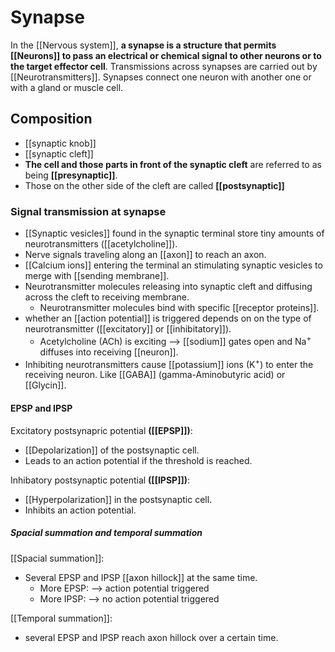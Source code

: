 #  Synapse 
In the [[Nervous system]], **a synapse is a structure that permits [[Neurons]] to pass an electrical or chemical signal to other neurons or to the target effector cell**. Transmissions across synapses are carried out by [[Neurotransmitters]]. Synapses connect one neuron with another one or with a gland or muscle cell.

## Composition
- [[synaptic knob]] 
- [[synaptic cleft]]
- **The cell and those parts in front of the synaptic cleft** are referred to as being **[[presynaptic]]**. 
- Those on the other side of the cleft are called **[[postsynaptic]]**

### Signal transmission at synapse 
- [[Synaptic vesicles]] found in the synaptic terminal store tiny amounts of neurotransmitters ([[acetylcholine]]). 
- Nerve signals traveling along an [[axon]] to reach an axon.
- [[Calcium ions]] entering the terminal an stimulating synaptic vesicles to merge with [[sending membrane]]. 
- Neurotransmitter molecules releasing into synaptic cleft and diffusing across the cleft to receiving membrane.
	- Neurotransmitter molecules bind with specific [[receptor proteins]].
- whether an [[action potential]] is triggered depends on on the type of neurotransmitter ([[excitatory]] or [[inhibitatory]]). 
	- Acetylcholine (ACh) is exciting --> [[sodium]] gates open and Na<sup>+</sup> diffuses into receiving [[neuron]]. 
- Inhibiting neurotransmitters cause [[potassium]] ions (K<sup>+</sup>) to enter the receiving neuron. Like [[GABA]] (gamma-Aminobutyric acid) or [[Glycin]]. 

#### EPSP and IPSP
 Excitatory postsynapric potential **([[EPSP]])**: 
 - [[Depolarization]] of the postsynaptic cell.
- Leads to an action potential if the threshold is reached. 

Inhibatory postsynaptic potential **([[IPSP]])**:
- [[Hyperpolarization]] in the postsynaptic cell. 
- Inhibits an action potential. 

##### Spacial summation and temporal summation
[[Spacial summation]]: 
- Several EPSP and IPSP [[axon hillock]] at the same time. 
	- More EPSP: --> action potential triggered 
	- More IPSP: --> no action potential triggered 

[[Temporal summation]]: 
- several EPSP and IPSP reach axon hillock over a certain time. 
